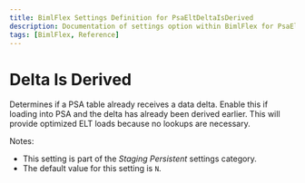 ```yaml
---
title: BimlFlex Settings Definition for PsaEltDeltaIsDerived
description: Documentation of settings option within BimlFlex for PsaEltDeltaIsDerived
tags: [BimlFlex, Reference]
---
```


# Delta Is Derived

Determines if a PSA table already receives a data delta. Enable this if loading into PSA and the delta has already been derived earlier. This will provide optimized ELT loads because no lookups are necessary.

Notes:

* This setting is part of the *Staging Persistent* settings category.
* The default value for this setting is `N`.
